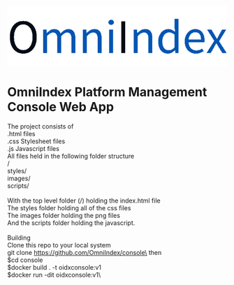 ![OmniIndex Logo](web/images/OmniIndexDark.png)
# OmniIndex Platform Management Console Web App
The project consists of\
  .html files\
  .css Stylesheet files\
  .js Javascript files\
All files held in the following folder structure\
  /\
  styles/\
  images/\
  scripts/\
\
With the top level folder (/) holding the index.html file\
The styles folder holding all of the css files\
The images folder holding the png files\
And the scripts folder holding the javascript.\
\
Building\
Clone this repo to your local system\
    git clone https://github.com/OmniIndex/console\
then\
$cd console\
$docker build . -t oidxconsole:v1 \
$docker run -dit oidxconsole:v1\
